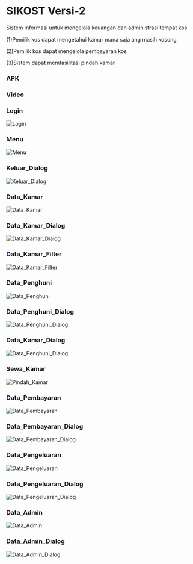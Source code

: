 # SIKOST Versi-2

Sistem informasi untuk mengelola keuangan dan administrasi tempat kos

(1)Pemilik kos dapat mengetahui kamar mana saja ang masih kosong

(2)Pemilik kos dapat mengelola pembayaran kos

(3)Sistem dapat memfasilitasi pindah kamar

### APK

### Video

### Login
![Login](https://github.com/dzakybd/SIKOST/blob/Versi-2/Dokumentasi-v2/Screenshot-v2/Login.png?raw=true)

### Menu
![Menu](https://github.com/dzakybd/SIKOST/blob/Versi-2/Dokumentasi-v2/Screenshot-v2/Menu.png?raw=true)

### Keluar_Dialog
![Keluar_Dialog](https://github.com/dzakybd/SIKOST/blob/Versi-2/Dokumentasi-v2/Screenshot-v2/Keluar_Dialog.png?raw=true)

### Data_Kamar
![Data_Kamar](https://github.com/dzakybd/SIKOST/blob/Versi-2/Dokumentasi-v2/Screenshot-v2/Data_Kamar.png?raw=true)

### Data_Kamar_Dialog
![Data_Kamar_Dialog](https://github.com/dzakybd/SIKOST/blob/Versi-2/Dokumentasi-v2/Screenshot-v2/Data_Kamar_Dialog.png?raw=true)

### Data_Kamar_Filter
![Data_Kamar_Filter](https://github.com/dzakybd/SIKOST/blob/Versi-2/Dokumentasi-v2/Screenshot-v2/Data_Kamar_Filter.png?raw=true)

### Data_Penghuni
![Data_Penghuni](https://github.com/dzakybd/SIKOST/blob/Versi-2/Dokumentasi-v2/Screenshot-v2/Data_Penghuni.png?raw=true)

### Data_Penghuni_Dialog
![Data_Penghuni_Dialog](https://github.com/dzakybd/SIKOST/blob/Versi-2/Dokumentasi-v2/Screenshot-v2/Data_Penghuni_Dialog.png?raw=true)

### Data_Kamar_Dialog
![Data_Penghuni_Dialog](https://github.com/dzakybd/SIKOST/blob/Versi-2/Dokumentasi-v2/Screenshot-v2/Data_Penghuni_Dialog.png?raw=true)

### Sewa_Kamar
![Pindah_Kamar](https://github.com/dzakybd/SIKOST/blob/Versi-2/Dokumentasi-v2/Screenshot-v2/Sewa_Kamar.png?raw=true)

### Data_Pembayaran
![Data_Pembayaran](https://github.com/dzakybd/SIKOST/blob/Versi-2/Dokumentasi-v2/Screenshot-v2/Data_Pembayaran.png?raw=true)

### Data_Pembayaran_Dialog
![Data_Pembayaran_Dialog](https://github.com/dzakybd/SIKOST/blob/Versi-2/Dokumentasi-v2/Screenshot-v2/Data_Pembayaran_Dialog.png?raw=true)

### Data_Pengeluaran
![Data_Pengeluaran](https://github.com/dzakybd/SIKOST/blob/Versi-2/Dokumentasi-v2/Screenshot-v2/Data_Pengeluaran.png?raw=true)

### Data_Pengeluaran_Dialog
![Data_Pengeluaran_Dialog](https://github.com/dzakybd/SIKOST/blob/Versi-2/Dokumentasi-v2/Screenshot-v2/Data_Pengeluaran_Dialog.png?raw=true)

### Data_Admin
![Data_Admin](https://github.com/dzakybd/SIKOST/blob/Versi-2/Dokumentasi-v2/Screenshot-v2/Data_Admin.png?raw=true)

### Data_Admin_Dialog
![Data_Admin_Dialog](https://github.com/dzakybd/SIKOST/blob/Versi-2/Dokumentasi-v2/Screenshot-v2/Data_Admin_Dialog.png?raw=true)
